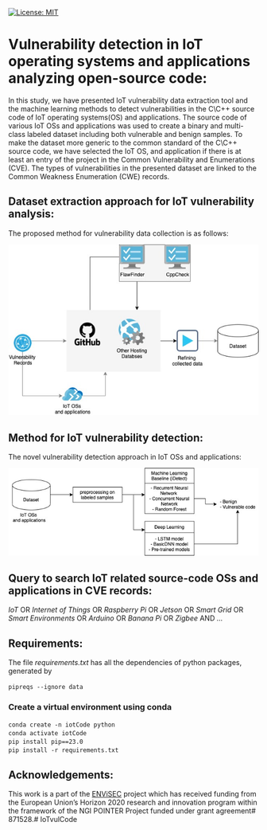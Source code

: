 [![License: MIT](https://img.shields.io/badge/License-MIT-yellow.svg)](https://opensource.org/licenses/MIT)

# Vulnerability detection in IoT operating systems and applications analyzing open-source code:

In this study, we have presented IoT vulnerability data extraction tool and the machine learning methods to detect vulnerabilities in the C\C++ source code of IoT operating systems(OS) and applications.
The source code of various IoT OSs and applications was used to create a binary and multi-class labeled dataset including both vulnerable and benign samples.
To make the dataset more generic to the common standard of the C\C++ source code, we have selected the IoT OS, and application if there is at least an entry of the project in the Common Vulnerability and Enumerations (CVE). 
The types of vulnerabilities in the presented dataset are linked to the Common Weakness Enumeration (CWE) records. 


## Dataset extraction approach for IoT vulnerability analysis:
The proposed method for vulnerability data collection is as follows:

![framework](figure/framework.jpg?raw=true "The proposed framework for vulnerability data collection")


## Method for IoT vulnerability detection:
The novel vulnerability detection approach in IoT OSs and applications:

![framework](figure/MLframework.jpg?raw=true "The proposed method for vulnerability detection in IoT OSs and applications")


## Query to search IoT related source-code OSs and applications in CVE records:

_IoT_  OR _Internet of Things_ OR _Raspberry Pi_ OR  _Jetson_ OR _Smart Grid_ OR _Smart Environments_ 
OR _Arduino_ OR _Banana Pi_ OR _Zigbee_
AND
_..._


## Requirements:
The file _requirements.txt_ has all the dependencies of python packages, generated by

`pipreqs --ignore data`

### Create a virtual environment using conda

`conda create -n iotCode python` \
`conda activate iotCode` \
`pip install pip==23.0` \
`pip install -r requirements.txt` 


## Acknowledgements:
This work is a part of the [ENViSEC](https://smartseclab.com/envisec/) project which has received funding from the‌ European Union’s Horizon 2020 research and innovation program within the framework of the NGI POINTER Project funded under grant agreement# 871528.# IoTvulCode
